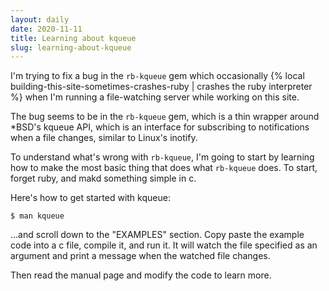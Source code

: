 ```yaml
---
layout: daily
date: 2020-11-11
title: Learning about kqueue
slug: learning-about-kqueue
---
```


I'm trying to fix a bug in the `rb-kqueue` gem which occasionally
{% local building-this-site-sometimes-crashes-ruby | crashes the ruby interpreter %}
when I'm running a file-watching server while working on this site.

The bug seems to be in the `rb-kqueue` gem, which is a thin wrapper around *BSD's kqueue
API, which is an interface for subscribing to notifications when a file changes, similar
to Linux's inotify.

To understand what's wrong with `rb-kqueue`, I'm going to start by learning how to make
the most basic thing that does what `rb-kqueue` does. To start, forget ruby, and makd something
simple in c.

Here's how to get started with kqueue:
```
$ man kqueue
```

...and scroll down to the "EXAMPLES" section.
Copy paste the example code into a c file, compile it, and run it.
It will watch the file specified as an argument and print a message when the watched file changes.

Then read the manual page and modify the code to learn more.
